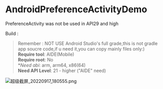 # AndroidPreferenceActivityDemo

PreferenceActivity was not be used in API29 and high

Build :
> Remember : NOT USE Android Studio's full grade,this is not gradle app soucre code,if u need it,you can copy mainly files only:)  
**Require tool**: AIDE(Mobile)  
**Require root**: No  
**Need abi*: arm, arm64, x86(64)  
**Need API Level**: 21 - higher ("AIDE" need)

![超级截屏_20220917_180555.png](https://s2.loli.net/2022/09/17/rakfNi3xvZ9JWlL.png)
